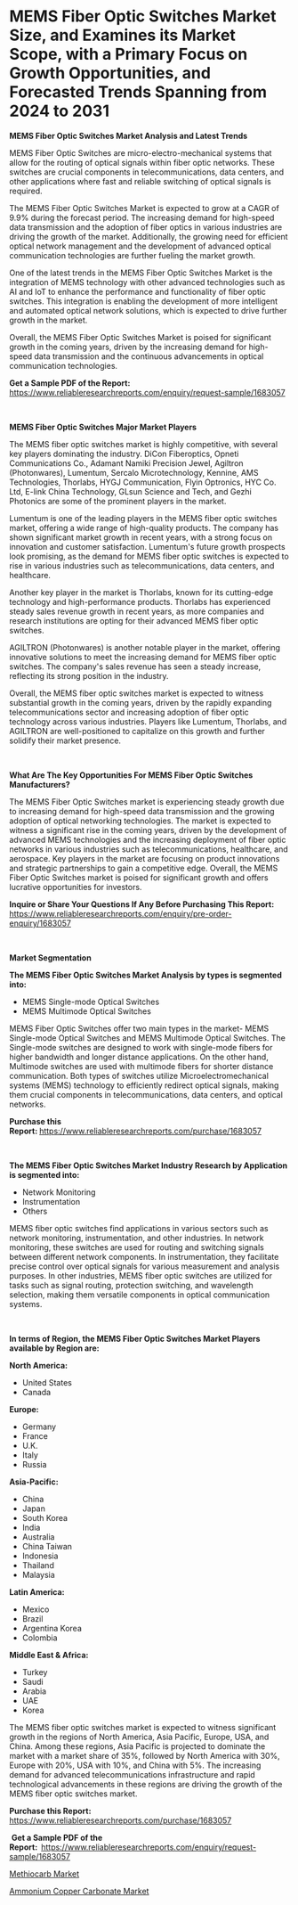 <p><h1>MEMS Fiber Optic Switches Market Size, and Examines its Market Scope, with a Primary Focus on Growth Opportunities, and Forecasted Trends Spanning from 2024 to 2031</h1></p><p><strong>MEMS Fiber Optic Switches Market Analysis and Latest Trends</strong></p>
<p><p>MEMS Fiber Optic Switches are micro-electro-mechanical systems that allow for the routing of optical signals within fiber optic networks. These switches are crucial components in telecommunications, data centers, and other applications where fast and reliable switching of optical signals is required.</p><p>The MEMS Fiber Optic Switches Market is expected to grow at a CAGR of 9.9% during the forecast period. The increasing demand for high-speed data transmission and the adoption of fiber optics in various industries are driving the growth of the market. Additionally, the growing need for efficient optical network management and the development of advanced optical communication technologies are further fueling the market growth.</p><p>One of the latest trends in the MEMS Fiber Optic Switches Market is the integration of MEMS technology with other advanced technologies such as AI and IoT to enhance the performance and functionality of fiber optic switches. This integration is enabling the development of more intelligent and automated optical network solutions, which is expected to drive further growth in the market.</p><p>Overall, the MEMS Fiber Optic Switches Market is poised for significant growth in the coming years, driven by the increasing demand for high-speed data transmission and the continuous advancements in optical communication technologies.</p></p>
<p><strong>Get a Sample PDF of the Report:&nbsp;</strong> <a href="https://www.reliableresearchreports.com/enquiry/request-sample/1683057">https://www.reliableresearchreports.com/enquiry/request-sample/1683057</a></p>
<p>&nbsp;</p>
<p><strong>MEMS Fiber Optic Switches Major Market Players</strong></p>
<p><p>The MEMS fiber optic switches market is highly competitive, with several key players dominating the industry. DiCon Fiberoptics, Opneti Communications Co., Adamant Namiki Precision Jewel, Agiltron (Photonwares), Lumentum, Sercalo Microtechnology, Kennine, AMS Technologies, Thorlabs, HYGJ Communication, Flyin Optronics, HYC Co. Ltd, E-link China Technology, GLsun Science and Tech, and Gezhi Photonics are some of the prominent players in the market.</p><p>Lumentum is one of the leading players in the MEMS fiber optic switches market, offering a wide range of high-quality products. The company has shown significant market growth in recent years, with a strong focus on innovation and customer satisfaction. Lumentum's future growth prospects look promising, as the demand for MEMS fiber optic switches is expected to rise in various industries such as telecommunications, data centers, and healthcare.</p><p>Another key player in the market is Thorlabs, known for its cutting-edge technology and high-performance products. Thorlabs has experienced steady sales revenue growth in recent years, as more companies and research institutions are opting for their advanced MEMS fiber optic switches.</p><p>AGILTRON (Photonwares) is another notable player in the market, offering innovative solutions to meet the increasing demand for MEMS fiber optic switches. The company's sales revenue has seen a steady increase, reflecting its strong position in the industry.</p><p>Overall, the MEMS fiber optic switches market is expected to witness substantial growth in the coming years, driven by the rapidly expanding telecommunications sector and increasing adoption of fiber optic technology across various industries. Players like Lumentum, Thorlabs, and AGILTRON are well-positioned to capitalize on this growth and further solidify their market presence.</p></p>
<p>&nbsp;</p>
<p><strong>What Are The Key Opportunities For MEMS Fiber Optic Switches Manufacturers?</strong></p>
<p><p>The MEMS Fiber Optic Switches market is experiencing steady growth due to increasing demand for high-speed data transmission and the growing adoption of optical networking technologies. The market is expected to witness a significant rise in the coming years, driven by the development of advanced MEMS technologies and the increasing deployment of fiber optic networks in various industries such as telecommunications, healthcare, and aerospace. Key players in the market are focusing on product innovations and strategic partnerships to gain a competitive edge. Overall, the MEMS Fiber Optic Switches market is poised for significant growth and offers lucrative opportunities for investors.</p></p>
<p><strong>Inquire or Share Your Questions If Any Before Purchasing This Report:</strong> <a href="https://www.reliableresearchreports.com/enquiry/pre-order-enquiry/1683057">https://www.reliableresearchreports.com/enquiry/pre-order-enquiry/1683057</a></p>
<p>&nbsp;</p>
<p><strong>Market Segmentation</strong></p>
<p><strong>The MEMS Fiber Optic Switches Market Analysis by types is segmented into:</strong></p>
<p><ul><li>MEMS Single-mode Optical Switches</li><li>MEMS Multimode Optical Switches</li></ul></p>
<p><p>MEMS Fiber Optic Switches offer two main types in the market- MEMS Single-mode Optical Switches and MEMS Multimode Optical Switches. The Single-mode switches are designed to work with single-mode fibers for higher bandwidth and longer distance applications. On the other hand, Multimode switches are used with multimode fibers for shorter distance communication. Both types of switches utilize Microelectromechanical systems (MEMS) technology to efficiently redirect optical signals, making them crucial components in telecommunications, data centers, and optical networks.</p></p>
<p><strong>Purchase this Report:&nbsp;</strong><a href="https://www.reliableresearchreports.com/purchase/1683057">https://www.reliableresearchreports.com/purchase/1683057</a></p>
<p>&nbsp;</p>
<p><strong>The MEMS Fiber Optic Switches Market Industry Research by Application is segmented into:</strong></p>
<p><ul><li>Network Monitoring</li><li>Instrumentation</li><li>Others</li></ul></p>
<p><p>MEMS fiber optic switches find applications in various sectors such as network monitoring, instrumentation, and other industries. In network monitoring, these switches are used for routing and switching signals between different network components. In instrumentation, they facilitate precise control over optical signals for various measurement and analysis purposes. In other industries, MEMS fiber optic switches are utilized for tasks such as signal routing, protection switching, and wavelength selection, making them versatile components in optical communication systems.</p></p>
<p>&nbsp;</p>
<p><strong>In terms of Region, the MEMS Fiber Optic Switches Market Players available by Region are:</strong></p>
<p>
    <p> <strong> North America: </strong>
        <ul>
            <li>United States</li>
            <li>Canada</li>
        </ul>
        </p> 
    <p> <strong> Europe: </strong>
        <ul>
            <li>Germany</li>
            <li>France</li>
            <li>U.K.</li>
            <li>Italy</li>
            <li>Russia</li>
        </ul>
        </p> 
    <p> <strong> Asia-Pacific: </strong>
        <ul>
            <li>China</li>
            <li>Japan</li>
            <li>South Korea</li>
            <li>India</li>
            <li>Australia</li>
            <li>China Taiwan</li>
            <li>Indonesia</li>
            <li>Thailand</li>
            <li>Malaysia</li>
        </ul>
        </p> 
    <p> <strong> Latin America: </strong>
        <ul>
            <li>Mexico</li>
            <li>Brazil</li>
            <li>Argentina Korea</li>
            <li>Colombia</li>
        </ul>
        </p> 
    <p> <strong> Middle East & Africa: </strong>
        <ul>
            <li>Turkey</li>
            <li>Saudi</li>
            <li>Arabia</li>
            <li>UAE</li>
            <li>Korea</li>
        </ul>
    </p>
    </p>
<p><p>The MEMS fiber optic switches market is expected to witness significant growth in the regions of North America, Asia Pacific, Europe, USA, and China. Among these regions, Asia Pacific is projected to dominate the market with a market share of 35%, followed by North America with 30%, Europe with 20%, USA with 10%, and China with 5%. The increasing demand for advanced telecommunications infrastructure and rapid technological advancements in these regions are driving the growth of the MEMS fiber optic switches market.</p></p>
<p><strong>Purchase this Report: </strong><a href="https://www.reliableresearchreports.com/purchase/1683057">https://www.reliableresearchreports.com/purchase/1683057</a></p>
<p>&nbsp;<strong>Get a Sample PDF of the Report:&nbsp;&nbsp;</strong><a href="https://www.reliableresearchreports.com/enquiry/request-sample/1683057">https://www.reliableresearchreports.com/enquiry/request-sample/1683057</a></p>
<p><strong></strong></p>
<p><p><a href="https://issuu.com/reportprime-2/docs/methiocarb-market-size-2030.pptx">Methiocarb Market</a></p><p><a href="https://issuu.com/reportprime-2/docs/ammonium-copper-carbonate-market-size-2030.pptx">Ammonium Copper Carbonate Market</a></p></p>